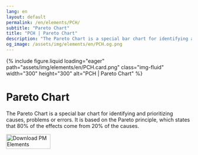 ```yaml
---
lang: en
layout: default
permalink: /en/elements/PCH/
subtitle: "Pareto Chart"
title: "PCH | Pareto Chart"
description: "The Pareto Chart is a special bar chart for identifying and prioritizing causes, problems or errors. It is based on the Pareto principle, which states that 80% of the effects come from 20% of the causes."
og_image: /assets/img/elements/en/PCH.og.png
---
```


{% include figure.liquid loading="eager" path="assets/img/elements/en/PCH.card.png" class="img-fluid" width="300" height="300" alt="PCH | Pareto Chart" %}

# Pareto Chart

The Pareto Chart is a special bar chart for identifying and prioritizing causes, problems or errors. It is based on the Pareto principle, which states that 80% of the effects come from 20% of the causes.

<a href="https://apps.apple.com/app/apple-store/id6738084498?pt=127441684&ct=website&mt=8">
  <img src="{{ "assets/img/en/appstore.png" | relative_url }}" width="120" height="40" alt="Download PM Elements">
</a>

